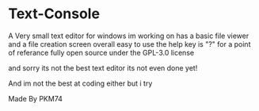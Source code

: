 # Text-Console
A Very small text editor for windows im working on has a basic file viewer and a file creation screen overall easy to use the help key is "?" for a point of referance
fully open source under the GPL-3.0 license

and sorry its not the best text editor its not even done yet!

And im not the best at coding either but i try

Made By PKM74

